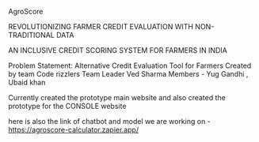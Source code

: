 AgroScore 

REVOLUTIONIZING FARMER CREDIT EVALUATION WITH NON-TRADITIONAL DATA

AN INCLUSIVE CREDIT SCORING SYSTEM FOR FARMERS IN INDIA

Problem Statement: Alternative Credit Evaluation Tool for Farmers
Created by team Code rizzlers 
Team Leader Ved Sharma
Members - Yug Gandhi , Ubaid khan 

Currently created the prototype main website 
and also created the prototype for the CONSOLE website 

here is also the link of chatbot and model we are working on - https://agroscore-calculator.zapier.app/
